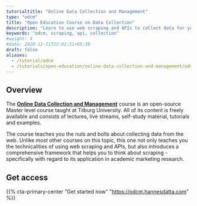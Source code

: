 ```yaml
---
tutorialtitle: "Online Data Collection and Management"
type: "odcm"
title: "Open Education Course on Data Collection"
description: "Learn to use web scraping and APIs to collect data for your empirical research project."
keywords: "odcm, scraping, api, collection"
#weight: 4
#date: 2020-11-11T22:02:51+05:30
draft: false
aliases:
  - /tutorial/odcm
  - /tutorials/open-education/online-data-collection-and-management/odcm-course
---
```


## Overview

The **[Online Data Collection and Management](https://odcm.hannesdatta.com)** course is an open-source Master level course taught at Tilburg University. All of its content is freely available and consists of lectures, live streams, self-study material, tutorials and examples.

The course teaches you the nuts and bolts about collecting data from the web. Unlike most other courses on this topic, this one not only teaches you the technicalities of using web scraping and APIs, but also introduces a comprehensive framework that helps you to think about scraping - specifically with regard to its application in academic marketing research.

## Get access

{{% cta-primary-center "Get started now" "https://odcm.hannesdatta.com" %}}
